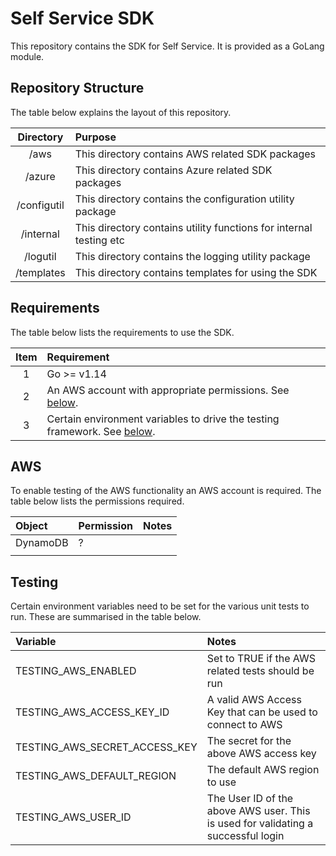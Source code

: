 # Self Service SDK

This repository contains the SDK for Self Service. It is provided as a GoLang module.


## Repository Structure

The table below explains the layout of this repository.

| Directory | Purpose |
| :---: | :--- |
| /aws | This directory contains AWS related SDK packages |
| /azure | This directory contains Azure related SDK packages |
| /configutil | This directory contains the configuration utility package |
| /internal | This directory contains utility functions for internal testing etc |
| /logutil | This directory contains the logging utility package |
| /templates | This directory contains templates for using the SDK |


## Requirements

The table below lists the requirements to use the SDK.

| Item | Requirement |
| :---: | :--- |
| 1 | Go >= v1.14 |
| 2 | An AWS account with appropriate permissions. See [below](#aws). |
| 3 | Certain environment variables to drive the testing framework. See [below](#testing). |


## AWS

To enable testing of the AWS functionality an AWS account is required. The table below lists the permissions required.

| Object | Permission | Notes |
| :--- | :--- | :--- |
| DynamoDB | ? | |
| | | |


## Testing

Certain environment variables need to be set for the various unit tests to run. These are summarised in the table below.

| Variable | Notes |
| :--- | :--- |
| TESTING_AWS_ENABLED | Set to TRUE if the AWS related tests should be run |
| TESTING_AWS_ACCESS_KEY_ID | A valid AWS Access Key that can be used to connect to AWS |
| TESTING_AWS_SECRET_ACCESS_KEY | The secret for the above AWS access key |
| TESTING_AWS_DEFAULT_REGION | The default AWS region to use |
| TESTING_AWS_USER_ID | The User ID of the above AWS user. This is used for validating a successful login |
